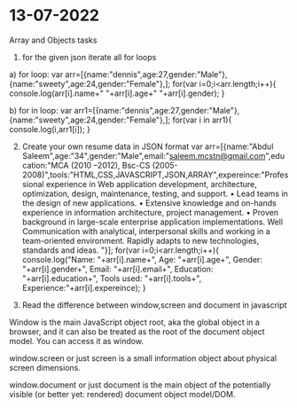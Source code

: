 # 13-07-2022
Array and Objects tasks

1) for the given json iterate all for loops

a) for loop:
var arr=[{name:"dennis",age:27,gender:"Male"},{name:"sweety",age:24,gender:"Female"},];
for(var i=0;i<arr.length;i++){
console.log(arr[i].name+" "+arr[i].age+" "+arr[i].gender);
}

b) for in loop:
var arr1=[{name:"dennis",age:27,gender:"Male"},{name:"sweety",age:24,gender:"Female"},];
for(var i in arr1){
console.log(i,arr1[i]);
}


2) Create your own resume data in JSON format
var arr=[{name:"Abdul Saleem",age:"34",gender:"Male",email:"saleem.mcstn@gmail.com",education:"MCA (2010 –2012), Bsc-CS (2005-2008)",tools:"HTML,CSS,JAVASCRIPT,JSON,ARRAY",expereince:"Professional experience in Web application development, architecture, optimization, design, maintenance, testing, and support.
•	Lead teams in the design of new applications.
•	Extensive knowledge and on-hands experience in information architecture, project management.
•	Proven background in large-scale enterprise application implementations. Well Communication with analytical, interpersonal skills and working in a team-oriented environment. Rapidly adapts to new technologies, standards and ideas.
"}];
for(var i=0;i<arr.length;i++){
console.log("Name: "+arr[i].name+", Age: "+arr[i].age+", Gender: "+arr[i].gender+", Email: "+arr[i].email+", Education: "+arr[i].education+", Tools used: "+arr[i].tools+", Experience:"+arr[i].expereince);
}


3) Read the difference between window,screen and document in javascript

Window is the main JavaScript object root, aka the global object in a browser, and it can also be treated as the root of the document object model. You can access it as window.

window.screen or just screen is a small information object about physical screen dimensions.

window.document or just document is the main object of the potentially visible (or better yet: rendered) document object model/DOM.


